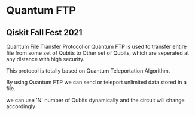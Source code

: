 # Quantum FTP

## Qiskit Fall Fest 2021

Quantum File Transfer Protocol or Quantum FTP is used to transfer entire file from some set of Qubits to Other set of Qubits, which are seperated at any distance with high security.

This protocol is totally based on Quantum Teleportation Algorithm.

By using Quantum FTP we can send or teleport unlimited data stored in a file. 

we can use 'N' number of Qubits dynamically and the circuit will change accordingly

